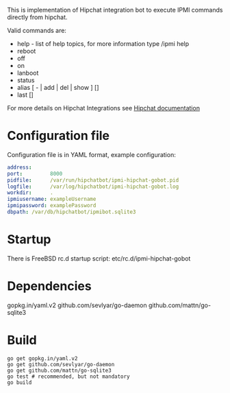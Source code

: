 This is implementation of Hipchat integration bot to execute IPMI commands directly from
hipchat.

Valid commands are:
 - help - list of help topics, for more information type /ipmi help <topic>
 - reboot <ip or alias>
 - off <ip or alias>
 - on <ip or alias>
 - lanboot <ip or alias>
 - status <ip or alias>
 - alias [ - | add | del | show ] [<alias name>]
 - last [<number>]

For more details on Hipchat Integrations see [Hipchat documentation](https://www.hipchat.com/integrations)

# Configuration file
Configuration file is in YAML format, example configuration:

```yaml
address:
port:         8000
pidfile:      /var/run/hipchatbot/ipmi-hipchat-gobot.pid
logfile:      /var/log/hipchatbot/ipmi-hipchat-gobot.log
workdir:      .
ipmiusername: exampleUsername
ipmipassword: examplePassword
dbpath: /var/db/hipchatbot/ipmibot.sqlite3
```

# Startup
There is FreeBSD rc.d startup script:
etc/rc.d/ipmi-hipchat-gobot

# Dependencies
gopkg.in/yaml.v2
github.com/sevlyar/go-daemon
github.com/mattn/go-sqlite3

# Build
```
go get gopkg.in/yaml.v2
go get github.com/sevlyar/go-daemon
go get github.com/mattn/go-sqlite3
go test # recommended, but not mandatory
go build
```
